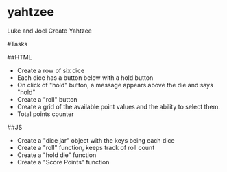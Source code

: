# yahtzee
Luke and Joel Create Yahtzee

#Tasks

##HTML
- Create a row of six dice
- Each dice has a button below with a hold button
- On click of "hold" button, a message appears above the die and says "hold"
- Create a "roll" button
- Create a grid of the available point values and the ability to select them.
- Total points counter

##JS
- Create a "dice jar" object with the keys being each dice
- Create a "roll" function, keeps track of roll count
- Create a "hold die" function
- Create a "Score Points" function
